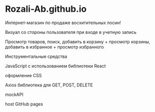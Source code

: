 # Rozali-Ab.github.io
Интернет-магазин по продаже восхитительных лосин!

Визуал со стороны пользователя при входе в учетную запись

Просмотр товаров, поиск, добавить в корзину + просмотр корзины, добавить в избранное + просмотр избранного

Инструментальные средства 

JavaScript с использованием библиотеки React

оформление CSS

Axios библиотека для GET, POST, DELETE

mockAPI

host GitHub pages
